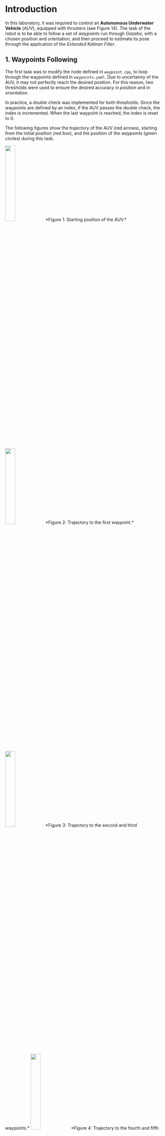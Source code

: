 # Introduction
In this laboratory, it was required to control an **Autonomous Underwater Vehicle** (*AUV*), equipped with thrusters (see Figure 14). The task of the robot is to be able to follow a set of *waypoints* run through *Gazebo*, with a chosen position and orientation, and then proceed to estimate its pose through the application of the *Extended Kalman Filter*.

## 1. Waypoints Following
The first task was to modify the node defined in `waypoint.cpp`, to loop through the waypoints defined in `waypoints.yaml`. Due to uncertainty of the AUV, it may not perfectly reach the desired position. For this reason, two thresholds were used to ensure the desired accuracy in *position* and in *orientation*. 

In practice, a double check was implemented for both thresholds. Since the waypoints are defined by an index, if the AUV passes the double check, the index is incremented. When the last waypoint is reached, the index is reset to 0.

The following figures show the trajectory of the AUV (red arrows), starting from the initial position (red box), and the position of the *waypoints* (green circles) during this task.

<img src="images/starting_position.png" width="25%" />
*Figure 1: Starting position of the AUV.*

<img src="images/1st_waypoint.png" width="25%" />
*Figure 2: Trajectory to the first waypoint.*

<img src="images/2nd-3th_waypoints.png" width="25%" />
*Figure 3: Trajectory to the second and third waypoints.*

<img src="images/4th-5th_waypoints.png" width="25%" />
*Figure 4: Trajectory to the fourth and fifth waypoints.*

<img src="images/6th-7th_waypoints.png" width="25%" />
*Figure 5: Trajectory to the sixth and seventh waypoints.*

<img src="images/8th-9th_waypoints.png" width="25%" />
*Figure 6: Trajectory to the eighth and ninth waypoints.*

<img src="images/9th_to_1st_waypoint.PNG" width="25%" />
*Figure 7: Trajectory from the last to the first waypoint.*

In Figures 3, 4, 5, and 6, the waypoints coincide in position but differ in orientation. This means that once the AUV reaches the position of a waypoint, it then rotates to satisfy the orientation of the second waypoint.

### Waypoints List:

| Waypoint | x   | y   | z  | theta |
|----------|-----|-----|----|-------|
| 1st      | -180 | -20 | -7 | 3.14  |
| 2nd      | -180 | -40 | -7 | 3.14  |
| 3rd      | -180 | -40 | -7 | 1.57  |
| 4th      | -220 | -40 | -7 | 1.57  |
| 5th      | -220 | -40 | -7 | 0     |
| 6th      | -220 | 0   | -7 | 0     |
| 7th      | -220 | 0   | -7 | -1.57 |
| 8th      | -180 | 0   | -7 | -1.57 |
| 9th      | -180 | 0   | -7 | -3.14 |

## 2. Pose Estimation from Extended Kalman Filter
To make the simulation more realistic, the ground truth concerning the pose was substituted by its estimation performed by the *Extended Kalman Filter*. The ground truth was taken as absolute true position, which, in real experiments, is not known.

To simulate the noise, the ground truth is contaminated by adding noise, then it is published on the topic of the sensors:
- **Depth sensor**
- **USBL (Ultra-Short Baseline)**: underwater acoustic positioning method
- **Two IMUs (Inertial Measurement Units)**: record orientation and angular velocity

Each sensor is defined as a vector of 15 Boolean entries, with specific values indicating whether a measure is acquired by the sensor.

### Example: Depth Sensor Truth Table

| Measure   | Value |
|-----------|-------|
| x         | false |
| y         | false |
| z         | true  |
| yaw       | false |
| pitch     | false |
| roll      | false |
| v_x       | false |
| v_y       | false |
| v_z       | false |
| omega_x   | false |
| omega_y   | false |
| omega_z   | false |
| a_x       | false |
| a_y       | false |
| a_z       | false |

It is possible to notice that the only measured value is the position along *z*, namely the depth.

After implementing this list of values for each sensor, the simulation was performed with four different combinations of sensing units, comparing the ellipsoids representing the uncertainty related to the robot's positioning.

### Error Ranges:

| Measure | Initial Range | Modified Range |
|---------|--------------|---------------|
| x,y,z   | 1 m          | 2 m           |
| z       | 0.3 m        | 0.6 m         |
| r,p,y   | 2°           | 4°            |
| w       | 0.035°/s     | 0.07°/s       |
| a       | 0.0981 m/s²  | 0.0981 m/s²   |

where:
- *x,y,z* are from the USBL
- *z* is from the depth sensor
- *r,p,y* (roll, pitch, yaw) are from the IMU
- *w* (angular velocity) is from the IMU
- *a* (linear acceleration) is from the IMU

### Performance Comparison:

#### One IMU:
<img src="images/imu0.png" width="25%" />
*Figure 8: One IMU with Default Noise.*
<img src="images/imu0_DOUBLE_NOISE.png" width="25%" />
*Figure 9: One IMU with Double Noise.*

#### Two IMUs:
<img src="images/2imu.png" width="25%" />
*Figure 10: Two IMU with Default Noise.*
<img src="images/2imu_double_noise.png" width="25%" />
*Figure 11: Two IMU with Double Noise.*

#### Two IMUs + Depth Sensor:
<img src="images/2imu_depth.png" width="25%" />
*Figure 12: Two IMU + Depth Sensor with Default Noise.*
<img src="images/2imu_depth_double_noise.png" width="25%" />
*Figure 13: Two IMU + Depth Sensor with Double Noise.*

It is visible that the ellipsoids collapse into a **2D shape**, since the depth is no longer uncertain thanks to the information added by the sensor.

#### All Sensors Combined:
<img src="images/all_sensors.png" width="25%" />
*Figure 14: All Sensors with Default Noise.*
<img src="images/all_sensors_double_noise.png" width="25%" />
*Figure 15: All Sensors with Double Noise.*

In Figures above, the best position estimation is obtained with **all sensors combined**, resulting in the smallest ellipsoid. With higher noise, the ellipsoid slightly increases in size, but the estimation remains the most accurate among all cases.

